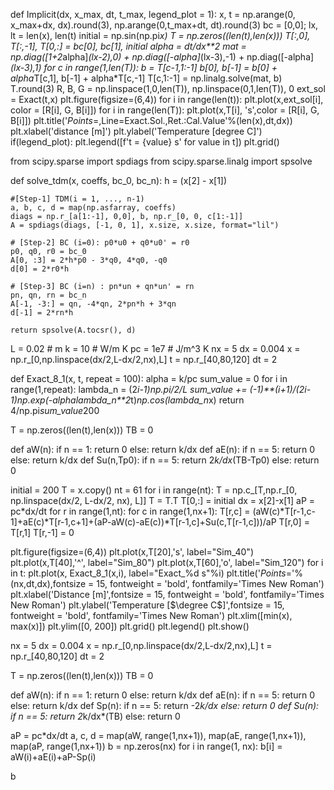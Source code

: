 def Implicit(dx, x_max, dt, t_max, legend_plot = 1):
    x, t = np.arange(0, x_max+dx, dx).round(3), np.arange(0,t_max+dt, dt).round(3)
    bc = [0,0]; lx, lt = len(x), len(t)
    initial = np.sin(np.pi*x)
    T = np.zeros((len(t),len(x)))
    T[:,0], T[:,-1], T[0,:] = bc[0], bc[1], initial
    alpha = dt/dx**2
    mat = np.diag([1+2*alpha]*(lx-2),0) + np.diag([-alpha]*(lx-3),-1) + np.diag([-alpha]*(lx-3),1)
    for c in range(1,len(T)):
        b = T[c-1,1:-1]
        b[0], b[-1] = b[0] + alpha*T[c,1], b[-1] + alpha*T[c,-1]
        T[c,1:-1] = np.linalg.solve(mat, b)
    T.round(3)
    R, B, G = np.linspace(1,0,len(T)), np.linspace(0,1,len(T)), 0
    ext_sol = Exact(t,x)
    plt.figure(figsize=(6,4))
    for i in range(len(t)):
        plt.plot(x,ext_sol[i], color = [R[i], G, B[i]])
    for i in range(len(T)):
        plt.plot(x,T[i], 's',color = [R[i], G, B[i]])
    plt.title('$Points=%d,dt=%1.4f,dx=%1.3f$,Line=Exact.Sol.,Ret.:Cal.Value'%(len(x),dt,dx))
    plt.xlabel('distance [m]')
    plt.ylabel('Temperature [degree C]')
    if(legend_plot):
        plt.legend([f't = {value} s' for value in t])
    plt.grid()

from scipy.sparse import spdiags
from scipy.sparse.linalg import spsolve

def solve_tdm(x, coeffs, bc_0, bc_n):
    h = (x[2] - x[1])

    #[Step-1] TDM(i = 1, ..., n-1)
    a, b, c, d = map(np.asfarray, coeffs)
    diags = np.r_[a[1:-1], 0,0], b, np.r_[0, 0, c[1:-1]]
    A = spdiags(diags, [-1, 0, 1], x.size, x.size, format="lil")

    # [Step-2] BC (i=0): p0*u0 + q0*u0' = r0
    p0, q0, r0 = bc_0
    A[0, :3] = 2*h*p0 - 3*q0, 4*q0, -q0
    d[0] = 2*r0*h

    # [Step-3] BC (i=n) : pn*un + qn*un' = rn
    pn, qn, rn = bc_n
    A[-1, -3:] = qn, -4*qn, 2*pn*h + 3*qn
    d[-1] = 2*rn*h

    return spsolve(A.tocsr(), d)
L = 0.02 # m
k = 10 # W/m K
pc = 1e7 # J/m^3 K
nx = 5
dx = 0.004
x = np.r_[0,np.linspace(dx/2,L-dx/2,nx),L]
t = np.r_[40,80,120]
dt = 2

def Exact_8_1(x, t, repeat = 100):
    alpha = k/pc
    sum_value = 0
    for i in range(1,repeat):
        lambda_n = (2*i-1)*np.pi/2/L
        sum_value += (-1)**(i+1)/(2*i-1)*np.exp(-alpha*lambda_n**2*t)*np.cos(lambda_n*x)
    return 4/np.pi*sum_value*200

T = np.zeros((len(t),len(x)))
TB = 0

def aW(n):
    if n == 1: return 0
    else: return k/dx
def aE(n):
    if n == 5: return 0
    else: return k/dx
def Su(n,Tp0):
    if n == 5: return 2*k/dx*(TB-Tp0)
    else: return 0

initial = 200
T = x.copy()
nt = 61
for i in range(nt):
    T = np.c_[T,np.r_[0, np.linspace(dx/2, L-dx/2, nx), L]]
T = T.T
T[0,:] = initial
dx = x[2]-x[1]
aP = pc*dx/dt
for r in range(1,nt):
    for c in range(1,nx+1):
        T[r,c] = (aW(c)*T[r-1,c-1]+aE(c)*T[r-1,c+1]+(aP-aW(c)-aE(c))*T[r-1,c]+Su(c,T[r-1,c]))/aP
        T[r,0] = T[r,1]
        T[r,-1] = 0

plt.figure(figsize=(6,4))
plt.plot(x,T[20],'s', label="Sim_40")
plt.plot(x,T[40],'^', label="Sim_80")
plt.plot(x,T[60],'o', label="Sim_120")
for i in t:
    plt.plot(x, Exact_8_1(x,i), label="Exact_%d s"%i)
plt.title('$Points=%d,dt=%1.4f,dx=%1.3f$'%(nx,dt,dx),fontsize = 15, fontweight = 'bold', fontfamily='Times New Roman')
plt.xlabel('Distance [m]',fontsize = 15, fontweight = 'bold', fontfamily='Times New Roman')
plt.ylabel('Temperature [$\degree C$]',fontsize = 15, fontweight = 'bold', fontfamily='Times New Roman')
plt.xlim([min(x), max(x)])
plt.ylim([0, 200])
plt.grid()
plt.legend()
plt.show()

nx = 5
dx = 0.004
x = np.r_[0,np.linspace(dx/2,L-dx/2,nx),L]
t = np.r_[40,80,120]
dt = 2

T = np.zeros((len(t),len(x)))
TB = 0

def aW(n):
    if n == 1: return 0
    else: return k/dx
def aE(n):
    if n == 5: return 0
    else: return k/dx
def Sp(n):
    if n == 5: return -2*k/dx
    else: return 0
def Su(n):
    if n == 5: return 2*k/dx*(TB)
    else: return 0

aP = pc*dx/dt
a, c, d = map(aW, range(1,nx+1)), map(aE, range(1,nx+1)), map(aP, range(1,nx+1))
b = np.zeros(nx)
for i in range(1, nx):
    b[i] = aW(i)+aE(i)+aP-Sp(i)

b
